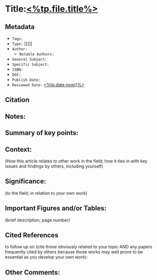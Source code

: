   
# Title:[<%tp.file.title%>](https://publish.obsidian.md/bryan-jenks/%3C%25tp.file.title%25%3E)

## Metadata

-   `Tags:`
-   `Type:` [[{]]
-   `Author:`
    -   `Notable Authors:`
-   `General Subject:`
-   `Specific Subject:`
-   `ISBN:`
-   `DOI:`
-   `Publish Date:`
-   `Reviewed Date:` [<%tp.date.now()%>](https://publish.obsidian.md/bryan-jenks/%3C%25tp.date.now()%25%3E)

## Citation

## Notes:

## Summary of key points:

## Context:

(How this article relates to other work in the field; how it ties in with key issues and findings by others, including yourself)

## Significance:

(to the field; in relation to your own work)

## Important Figures and/or Tables:

(brief description; page number)

## Cited References

to follow up on (cite those obviously related to your topic AND any papers frequently cited by others because those works may well prove to be essential as you develop your own work):

## Other Comments: